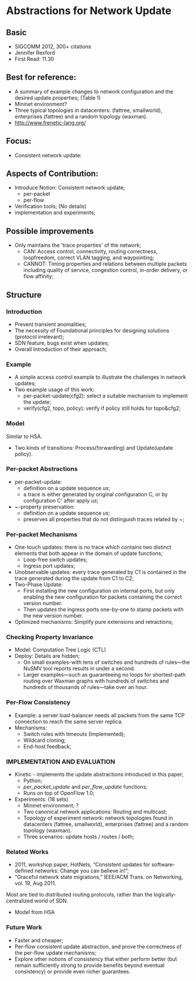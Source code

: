 # Abstractions for Network Update

## Basic
* SIGCOMM 2012, 300+ citations
* Jennifer Rexford
* First Read: 11.30

## Best for reference:
* A summary of example changes to network configuration and the desired update properties; (Table 1)
* Mininet environment?
* Three typical topologies in datacenters: (fattree, smallworld), enterprises (fattree) and a random topology (waxman).
* http://www.frenetic-lang.org/

## Focus:
* Consistent network update:

## Aspects of Contribution:
* Introduce Notion: Consistent network update;
  - per-packet
  - per-flow
* Verification tools; (No details)
* implementation and experiments;

## Possible improvements
* Only maintains the 'trace properties' of the network;
  - CAN: Access control, connectivity, routing correctness, loopfreedom, correct VLAN tagging, and waypointing;
  - CANNOT: Timing properties and relations between multiple packets including quality of service, congestion control, in-order delivery, or flow affinity;

## Structure
### Introduction
* Prevent transient anomalities;
* The necessity of Foundational principles for designing solutions (protocol irrelevant);
* SDN feature, bugs exist when updates;
* Overall Introduction of their approach;

### Example
* A simple access control example to illustrate the challenges in network updates;
* Two example usage of this work:
  - per-packet-update(cfg2): select a suitable mechanism to implement the update;
  - verify(cfg2, topo, policy): verify if policy still holds for topo\&cfg2;

### Model
Similar to HSA.

* Two kinds of transitions: Process(forwarding) and Update(update policy).

### Per-packet Abstractions
* per-packet-update:
  - definition on a update sequence *us*;
  - a trace is either generated by original configuration C, or by configuration C' after apply *us*;
* ~-property preservation:
  - definition on a update sequence *us*;
  - preserves all properties that do not distinguish traces related by ~;

### Per-packet Mechanisms
* One-touch updates: there is no trace which contains two distinct elements that both appear in the domain of update functions;
  - Loop-free switch updates;
  - Ingress port updates;
* Unobservable updates: every trace generated by C1 is contained in the trace generated during the update from C1 to C2;
* Two-Phase Update:
  - First installing the new configuration on internal ports, but only enabling the new configuration for packets containing the correct version number.
  - Then updates the ingress ports one-by-one to stamp packets with the new version number.
* Optimized mechanisms: Simplify pure extensions and retractions;

### Checking Property Invariance
* Model: Computation Tree Logic (CTL)
* Deploy: Details are hidden;
  - On small examples-with tens of switches and hundreds of rules—the NuSMV tool reports results in under a second.
  - Larger examples—such as guaranteeing no loops for shortest-path routing over Waxman graphs with hundreds of switches and hundreds of thousands of rules—take over an hour.

### Per-Flow Consistency
* Example: a server load-balancer needs all packets from the same TCP connection to reach the same server replica.
* Mechanisms:
  - Switch rules with timeouts (Implemented);
  - Wildcard cloning;
  - End-host feedback;

### IMPLEMENTATION AND EVALUATION
* Kinetic - implements the update abstractions introduced in this paper;
  - Python;
  - *per_packet_update* and *per_flow_update* functions;
  - Runs on top of OpenFlow 1.0;
* Experiments: (18 sets)
  - Mininet environment; ?
  - Two canonical network applications: Routing and multicast;
  - Topology of experiment network: network topologies found in datacenters (fattree, smallworld), enterprises (fattree) and a random topology (waxman).
  - Three scenarios: update hosts / routes / both;

### Related Works
* 2011, workshop paper, HotNets, “Consistent updates for software-defined networks: Change you can believe in!”;
* “Graceful network state migrations,” IEEE/ACM Trans. on Networking, vol. 19, Aug 2011.

Most are tied to distributed routing protocols, rather than the logically-centralized world of SDN.

* Model from HSA

### Future Work
* Faster and cheaper;
* Per-flow consistent update abstraction, and prove the correctness of the per-flow update mechanisms;
* Explore other notions of consistency that either perform better (but remain sufficiently strong to provide benefits beyond eventual consistency) or provide even richer guarantees.
